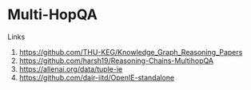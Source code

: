 # Multi-HopQA

Links
1) https://github.com/THU-KEG/Knowledge_Graph_Reasoning_Papers
2) https://github.com/harsh19/Reasoning-Chains-MultihopQA
3) https://allenai.org/data/tuple-ie
4) https://github.com/dair-iitd/OpenIE-standalone
